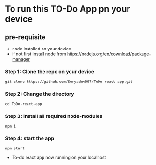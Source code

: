 # To run this TO-Do App pn your device
## pre-requisite
- node installed on your device
- if not first install node from
 https://nodejs.org/en/download/package-manager
### Step 1: Clone the repo on your device
```
git clone https://github.com/Suryadev007/ToDo-react-app.git
```
### Step 2: Change the directory
```
cd ToDo-react-app
```
### Step 3: install all required node-modules
```
npm i
```
### Step 4: start the app
```
npm start
```
+ To-do react app now running on your localhost



